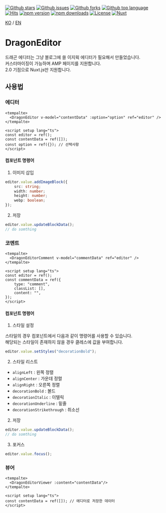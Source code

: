 [stars-src]: https://img.shields.io/github/stars/lovefields/dragonEditor
[stars-href]: https://github.com/lovefields/dragonEditor/stargazers
[issues-src]: https://img.shields.io/github/issues/lovefields/dragonEditor
[issues-href]: https://github.com/lovefields/dragonEditor/issues
[forks-src]: https://img.shields.io/github/forks/lovefields/dragonEditor
[forks-href]: https://github.com/lovefields/dragonEditor/network/members
[language-src]: https://img.shields.io/github/languages/top/lovefields/dragonEditor
[language-href]: https://github.com/lovefields/dragonEditor/
[hits-src]: https://hits.seeyoufarm.com/api/count/incr/badge.svg?url=https%3A%2F%2Fgithub.com%2Flovefields%2FdragonEditor&count_bg=%2379C83D&title_bg=%23555555&icon=&icon_color=%23E7E7E7&title=hits&edge_flat=false
[hits-href]: https://hits.seeyoufarm.com
[npm-version-src]: https://img.shields.io/npm/v/my-module/latest.svg?style=flat&colorA=18181B&colorB=28CF8D
[npm-version-href]: https://www.npmjs.com/package/dragon-editor
[npm-downloads-src]: https://img.shields.io/npm/dm/my-module.svg?style=flat&colorA=18181B&colorB=28CF8D
[npm-downloads-href]: https://www.npmjs.com/package/dragon-editor
[license-src]: https://img.shields.io/npm/l/my-module.svg?style=flat&colorA=18181B&colorB=28CF8D
[license-href]: https://www.npmjs.com/package/dragon-editor
[nuxt-src]: https://img.shields.io/badge/Nuxt-18181B?logo=nuxt.js
[nuxt-href]: https://nuxt.com
[readme-ko]: https://github.com/lovefields/dragonEditor/blob/main/README.md
[readme-en]: https://github.com/lovefields/dragonEditor/blob/main/README_en.md

[![Github stars](stars-src)](stars-href)
[![Github issues](issues-src)](issues-href)
[![Github forks](forks-src)](forks-href)
[![Github top language](language-src)](language-href)
[![Hits](hits-src)](hits-href)
[![npm version][npm-version-src]][npm-version-href]
[![npm downloads][npm-downloads-src]][npm-downloads-href]
[![License][license-src]][license-href]
[![Nuxt][nuxt-src]][nuxt-href]

[KO](readme-ko) &#47; [EN](readme-en)

# DragonEditor

드래곤 에디터는 그냥 블로그에 쓸 이지윅 에디터가 필요해서 만들었습니다.<br>
커스터마이징이 가능하며 AMP 페이지를 지원합니다.<br>
2.0 기점으로 Nuxt.js만 지원합니다.

## 사용법

### 에디터

```vue
<tempalte>
  <DragonEditor v-model="contentData" :option="option" ref="editor" />
</tempalte>

<script setup lang="ts">
const editor = ref();
const contentData = ref([]);
const option = ref({}); // 선택사항
</script>
```

#### 컴포넌트 명령어

1. 이미지 삽입

```typescript
editor.value.addImageBlock({
    src: string;
    width: number;
    height: number;
    webp: boolean;
});
```

2. 저장

```typescript
editor.value.updateBlockData();
// do somthing
```

### 코멘트

```vue
<tempalte>
  <DragonEditorComment v-model="commentData" ref="editor" />
</tempalte>

<script setup lang="ts">
const editor = ref();
const commentData = ref({
    type: "comment",
    classList: [],
    content: "",
});
</script>
```

#### 컴포넌트 명령어

1. 스타일 설정

스타일의 경우 컴포넌트에서 다음과 같이 명령어를 사용할 수 있습니다.<br>
해당되는 스타일이 존재하지 않을 경우 클레스에 값을 부여합니다.

```typescript
editor.value.setStyles("decorationBold");
```

2. 스타일 리스트

-   `alignLeft` : 왼쪽 정렬
-   `alignCenter` : 가운데 정렬
-   `alignRight` : 오른쪽 정렬
-   `decorationBold` : 볼드
-   `decorationItalic` : 이텔릭
-   `decorationUnderline` : 밑줄
-   `decorationStrikethrough` : 취소선

2. 저장

```typescript
editor.value.updateBlockData();
// do somthing
```

3. 포커스

```typescript
editor.value.focus();
```

### 뷰어

```vue
<tempalte>
  <DragonEditorViewer :content="contentData"/>
</tempalte>

<script setup lang="ts">
const contentData = ref([]); // 에디터로 저장한 데이터
</script>
```

<!-- ## 데모 페이지

[Demo page](https://lovefields.github.io/dragonEditor/examples)

## 문서

-   [DragonEditor Document](https://lovefields.github.io/dragonEditor-doc/) -->
